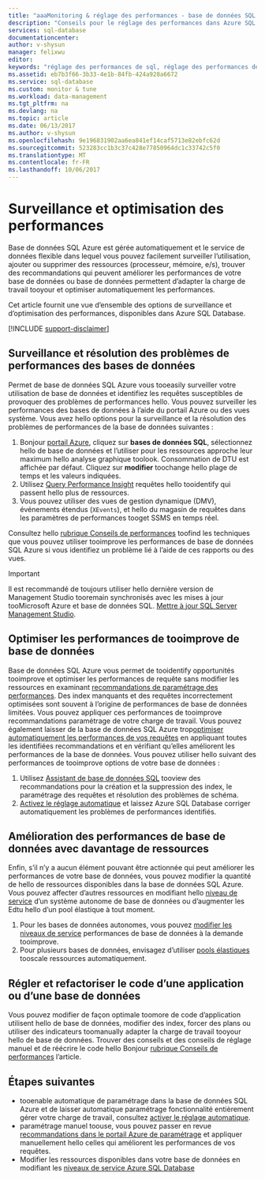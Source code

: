 ```yaml
---
title: "aaaMonitoring & réglage des performances - base de données SQL Azure | Documents Microsoft"
description: "Conseils pour le réglage des performances dans Azure SQL Database par le biais de l’évaluation et de l’amélioration."
services: sql-database
documentationcenter: 
author: v-shysun
manager: felixwu
editor: 
keywords: "réglage des performances de sql, réglage des performances de base de données, conseils pour le réglage des performances de sql, réglage des performances de sql database"
ms.assetid: eb7b3f66-3b33-4e1b-84fb-424a928a6672
ms.service: sql-database
ms.custom: monitor & tune
ms.workload: data-management
ms.tgt_pltfrm: na
ms.devlang: na
ms.topic: article
ms.date: 06/13/2017
ms.author: v-shysun
ms.openlocfilehash: 9e196831902aa6ea841ef14caf5713e82ebfc62d
ms.sourcegitcommit: 523283cc1b3c37c428e77850964dc1c33742c5f0
ms.translationtype: MT
ms.contentlocale: fr-FR
ms.lasthandoff: 10/06/2017
---
```

# <a name="monitoring-and-performance-tuning"></a>Surveillance et optimisation des performances

Base de données SQL Azure est gérée automatiquement et le service de données flexible dans lequel vous pouvez facilement surveiller l’utilisation, ajouter ou supprimer des ressources (processeur, mémoire, e/s), trouver des recommandations qui peuvent améliorer les performances de votre base de données ou base de données permettent d’adapter la charge de travail tooyour et optimiser automatiquement les performances.

Cet article fournit une vue d’ensemble des options de surveillance et d’optimisation des performances, disponibles dans Azure SQL Database.

[!INCLUDE [support-disclaimer](../../includes/support-disclaimer.md)]

## <a name="monitoring-and-troubleshooting-database-performance"></a>Surveillance et résolution des problèmes de performances des bases de données

Permet de base de données SQL Azure vous tooeasily surveiller votre utilisation de base de données et identifiez les requêtes susceptibles de provoquer des problèmes de performances hello. Vous pouvez surveiller les performances des bases de données à l’aide du portail Azure ou des vues système. Vous avez hello options pour la surveillance et la résolution des problèmes de performances de la base de données suivantes :

1. Bonjour [portail Azure](https://portal.azure.com), cliquez sur **bases de données SQL**, sélectionnez hello de base de données et l’utiliser pour les ressources approche leur maximum hello analyse graphique toolook. Consommation de DTU est affichée par défaut. Cliquez sur **modifier** toochange hello plage de temps et les valeurs indiquées.
2. Utilisez [Query Performance Insight](sql-database-query-performance.md) requêtes hello tooidentify qui passent hello plus de ressources.
3. Vous pouvez utiliser des vues de gestion dynamique (DMV), événements étendus (`XEvents`), et hello du magasin de requêtes dans les paramètres de performances tooget SSMS en temps réel.

Consultez hello [rubrique Conseils de performances](sql-database-performance-guidance.md) toofind les techniques que vous pouvez utiliser tooimprove les performances de base de données SQL Azure si vous identifiez un problème lié à l’aide de ces rapports ou des vues.

> [!IMPORTANT] 
> Il est recommandé de toujours utiliser hello dernière version de Management Studio tooremain synchronisés avec les mises à jour tooMicrosoft Azure et base de données SQL. [Mettre à jour SQL Server Management Studio](https://msdn.microsoft.com/library/mt238290.aspx).
>

## <a name="optimize-database-tooimprove-performance"></a>Optimiser les performances de tooimprove de base de données

Base de données SQL Azure vous permet de tooidentify opportunités tooimprove et optimiser les performances de requête sans modifier les ressources en examinant [recommandations de paramétrage des performances](sql-database-advisor.md). Des index manquants et des requêtes incorrectement optimisées sont souvent à l’origine de performances de base de données limitées. Vous pouvez appliquer ces performances de tooimprove recommandations paramétrage de votre charge de travail.
Vous pouvez également laisser de la base de données SQL Azure trop[optimiser automatiquement les performances de vos requêtes](sql-database-automatic-tuning.md) en appliquant toutes les identifiées recommandations et en vérifiant qu’elles améliorent les performances de la base de données. Vous pouvez utiliser hello suivant des performances de tooimprove options de votre base de données :

1. Utilisez [Assistant de base de données SQL](sql-database-advisor-portal.md) tooview des recommandations pour la création et la suppression des index, le paramétrage des requêtes et résolution des problèmes de schéma.
2. [Activez le réglage automatique](sql-database-automatic-tuning-enable.md) et laissez Azure SQL Database corriger automatiquement les problèmes de performances identifiés.

## <a name="improving-database-performance-with-more-resources"></a>Amélioration des performances de base de données avec davantage de ressources

Enfin, s’il n’y a aucun élément pouvant être actionnée qui peut améliorer les performances de votre base de données, vous pouvez modifier la quantité de hello de ressources disponibles dans la base de données SQL Azure. Vous pouvez affecter d’autres ressources en modifiant hello [niveau de service](sql-database-service-tiers.md) d’un système autonome de base de données ou d’augmenter les Edtu hello d’un pool élastique à tout moment.
1. Pour les bases de données autonomes, vous pouvez [modifier les niveaux de service](sql-database-service-tiers.md) performances de base de données à la demande tooimprove.
2. Pour plusieurs bases de données, envisagez d’utiliser [pools élastiques](sql-database-elastic-pool-guidance.md) tooscale ressources automatiquement.

## <a name="tune-and-refactor-application-or-database-code"></a>Régler et refactoriser le code d’une application ou d’une base de données

Vous pouvez modifier de façon optimale toomore de code d’application utilisent hello de base de données, modifier des index, forcer des plans ou utiliser des indicateurs toomanually adapter la charge de travail tooyour hello de base de données. Trouver des conseils et des conseils de réglage manuel et de réécrire le code hello Bonjour [rubrique Conseils de performances](sql-database-performance-guidance.md) l’article.


## <a name="next-steps"></a>Étapes suivantes

- tooenable automatique de paramétrage dans la base de données SQL Azure et de laisser automatique paramétrage fonctionnalité entièrement gérer votre charge de travail, consultez [activer le réglage automatique](sql-database-automatic-tuning-enable.md).
- paramétrage manuel toouse, vous pouvez passer en revue [recommandations dans le portail Azure de paramétrage](sql-database-advisor-portal.md) et appliquer manuellement hello celles qui améliorent les performances de vos requêtes.
- Modifier les ressources disponibles dans votre base de données en modifiant les [niveaux de service Azure SQL Database](sql-database-performance-guidance.md)
